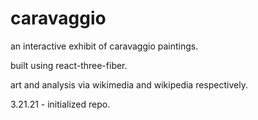 # caravaggio

an interactive exhibit of caravaggio paintings.

built using react-three-fiber.

art and analysis via wikimedia and wikipedia respectively.

3.21.21 - initialized repo.


